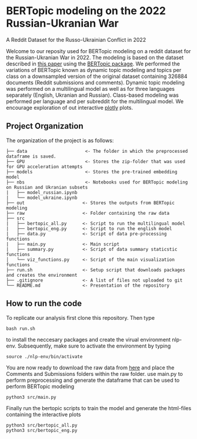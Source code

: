 # BERTopic modeling on the 2022 Russian-Ukranian War
A Reddit Dataset for the Russo-Ukrainian Conflict in 2022

Welcome to our reposity used for BERTopic modeling on a reddit dataset for the Russian-Ukranian War in 2022.
The modeling is based on the dataset described in [this paper](https://arxiv.org/abs/2206.05107) using the [BERTopic package](https://github.com/MaartenGr/BERTopic/tree/master/bertopic). We performed the variations of BERTopic known as dynamic topic modeling and topics per class on a downsampled version of the original dataset containing 326884 documents (Reddit submissions and comments). Dynamic topic modeling was performed on a multilingual model as well as for three languages separately (English, Ukranian and Russian). Class-based modeling was performed per language and per subreddit for the multilingual model. We encourage exploration of out interactive [plotly](https://github.com/plotly) plots.

## Project Organization
The organization of the project is as follows:
```
├── data                      <- The folder in which the preprocessed dataframe is saved.
├── GPU                       <- Stores the zip-folder that was used for GPU acceleration attempts
├── models                    <- Stores the pre-trained embedding model
├── nbs                       <- Notebooks used for BERTopic modeling on Russian and Ukranian subsets
|   ├── model_russian.ipynb
|   └── model_ukraine.ipynb
├── out                      <- Stores the outputs from BERTopic modeling
├── raw                      <- Folder containing the raw data
├── src 
|   ├── bertopic_all.py      <- Script to run the multilingual model
|   ├── bertopic_eng.py      <- Script to run the english model
|   ├── data.py              <- Script of data pre-processing functions
|   ├── main.py              <- Main script
|   ├── summary.py           <- Script of data summary staticstic functions
│   └── viz_functions.py     <- Script of the main visualization functions
├── run.sh                   <- Setup script that downloads packages and creates the environment
├── .gitignore               <- A list of files not uploaded to git
└── README.md                <- Presentation of the repository
```

## How to run the code
To replicate our analysis first clone this repository. Then type
```
bash run.sh
```
to install the neccesary packages and create the virual environment nlp-env. Subsequently, make sure to activate the environment by typing
```
source ./nlp-env/bin/activate
```
You are now ready to download the raw data from [here](https://github.com/James-ZYM/RussiaUkraineConflictDataset) and place the Comments and Submissions folders within the raw folder.
use main.py to perform preprocessing and generate the dataframe that can be used to perform BERTopic modeling
```
python3 src/main.py
```
Finally run the bertopic scripts to train the model and generate the html-files containing the interactive plots
```
python3 src/bertopic_all.py
python3 src/bertopic_eng.py
```

